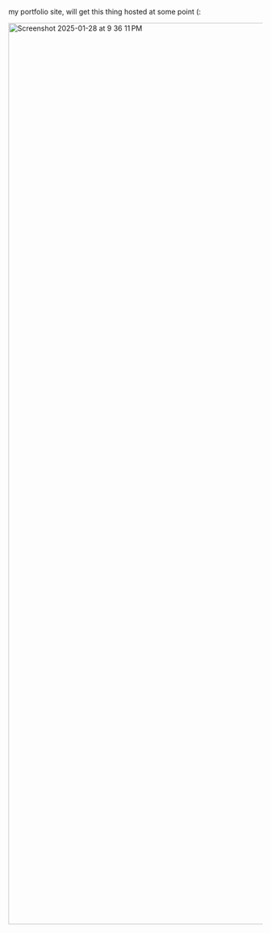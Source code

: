 my portfolio site, will get this thing hosted at some point (:


<img width="1787" alt="Screenshot 2025-01-28 at 9 36 11 PM" src="https://github.com/user-attachments/assets/6a29045a-cdc6-4f8a-8f8e-5227a144a869" />
